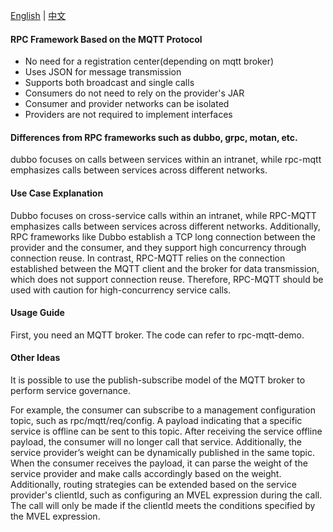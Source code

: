 [English](README.md) | [中文](README_zh.md)

#### RPC Framework Based on the MQTT Protocol

* No need for a registration center(depending on mqtt broker)
* Uses JSON for message transmission
* Supports both broadcast and single calls
* Consumers do not need to rely on the provider's JAR
* Consumer and provider networks can be isolated
* Providers are not required to implement interfaces

#### Differences from RPC frameworks such as dubbo, grpc, motan, etc.

dubbo focuses on calls between services within an intranet, while rpc-mqtt emphasizes calls between services across different networks.

#### Use Case Explanation

Dubbo focuses on cross-service calls within an intranet, while RPC-MQTT emphasizes calls between services across different networks.
Additionally, RPC frameworks like Dubbo establish a TCP long connection between the provider and the consumer, and they support high concurrency through connection reuse.
In contrast, RPC-MQTT relies on the connection established between the MQTT client and the broker for data transmission, which does not support connection reuse. Therefore, 
RPC-MQTT should be used with caution for high-concurrency service calls.

#### Usage Guide

First, you need an MQTT broker. The code can refer to rpc-mqtt-demo.

#### Other Ideas

It is possible to use the publish-subscribe model of the MQTT broker to perform service governance.

For example, the consumer can subscribe to a management configuration topic, such as rpc/mqtt/req/config. A payload
indicating that a specific service is offline can be sent to this topic. After receiving the service offline payload,
the consumer will no longer call that service. Additionally, the service provider’s weight can be dynamically published
in the same topic. When the consumer receives the payload, it can parse the weight of the service provider and make
calls accordingly based on the weight. Additionally, routing strategies can be extended based on the service provider's
clientId, such as configuring an MVEL expression during the call. The call will only be made if the clientId meets the 
conditions specified by the MVEL expression.
